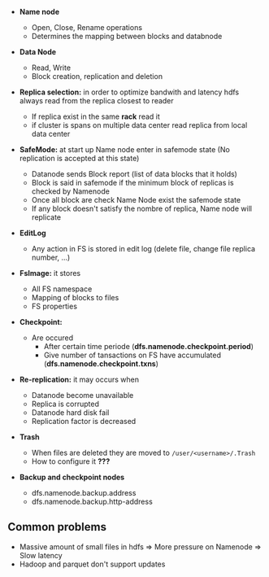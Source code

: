 * **Name node** 
	- Open, Close, Rename operations 
	- Determines the mapping between blocks and databnode
* **Data Node**
	- Read, Write
	- Block creation, replication and deletion
		
* **Replica selection:** in order to optimize bandwith and latency hdfs always read from the replica closest to reader 
	- If replica exist in the same **rack** read it 
	- if cluster is spans  on multiple data center read replica from local data center

* **SafeMode:** at start up Name node enter in safemode state (No replication is accepted at this state) 
	- Datanode sends Block report (list of data blocks that it holds) 
	- Block is said in safemode if the minimum block of replicas is checked by Namenode
	- Once all block are check Name Node exist the safemode state 
	- If any block doesn't satisfy the nombre of replica, Name node will replicate 
	
* **EditLog** 
	- Any action in FS is stored in edit log (delete file, change file replica number, ...) 

* **FsImage:** it stores
	- All FS namespace 
	- Mapping of blocks to files 
	- FS properties
	
* **Checkpoint:** 
	- Are occured 
		* After certain time periode (**dfs.namenode.checkpoint.period**) 
		* Give number of tansactions on FS have accumulated (**dfs.namenode.checkpoint.txns**) 
		
* **Re-replication:** it may occurs when
	- Datanode become unavailable 
	- Replica is corrupted 
	- Datanode hard disk fail 
	- Replication factor is decreased 
	
* **Trash** 
	- When files are deleted they are moved to ```/user/<username>/.Trash```
	- How to configure it **???**
	
* **Backup and checkpoint nodes** 
	- dfs.namenode.backup.address
	- dfs.namenode.backup.http-address

## Common problems
- Massive amount of small files in hdfs => More pressure on Namenode => Slow latency
- Hadoop and parquet don't support updates
